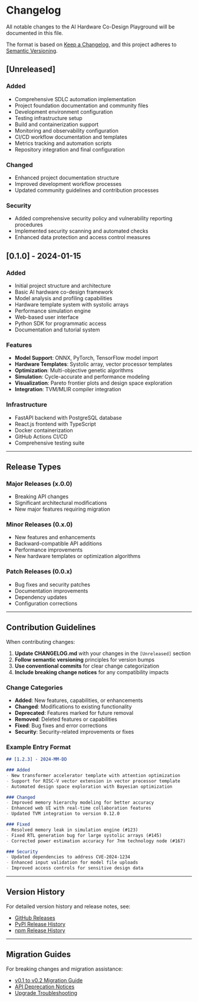 # Changelog

All notable changes to the AI Hardware Co-Design Playground will be documented in this file.

The format is based on [Keep a Changelog](https://keepachangelog.com/en/1.0.0/),
and this project adheres to [Semantic Versioning](https://semver.org/spec/v2.0.0.html).

## [Unreleased]

### Added
- Comprehensive SDLC automation implementation
- Project foundation documentation and community files
- Development environment configuration
- Testing infrastructure setup
- Build and containerization support
- Monitoring and observability configuration
- CI/CD workflow documentation and templates
- Metrics tracking and automation scripts
- Repository integration and final configuration

### Changed
- Enhanced project documentation structure
- Improved development workflow processes
- Updated community guidelines and contribution processes

### Security
- Added comprehensive security policy and vulnerability reporting procedures
- Implemented security scanning and automated checks
- Enhanced data protection and access control measures

## [0.1.0] - 2024-01-15

### Added
- Initial project structure and architecture
- Basic AI hardware co-design framework
- Model analysis and profiling capabilities
- Hardware template system with systolic arrays
- Performance simulation engine
- Web-based user interface
- Python SDK for programmatic access
- Documentation and tutorial system

### Features
- **Model Support**: ONNX, PyTorch, TensorFlow model import
- **Hardware Templates**: Systolic array, vector processor templates
- **Optimization**: Multi-objective genetic algorithms
- **Simulation**: Cycle-accurate and performance modeling
- **Visualization**: Pareto frontier plots and design space exploration
- **Integration**: TVM/MLIR compiler integration

### Infrastructure
- FastAPI backend with PostgreSQL database
- React.js frontend with TypeScript
- Docker containerization
- GitHub Actions CI/CD
- Comprehensive testing suite

---

## Release Types

### Major Releases (x.0.0)
- Breaking API changes
- Significant architectural modifications
- New major features requiring migration

### Minor Releases (0.x.0)
- New features and enhancements
- Backward-compatible API additions
- Performance improvements
- New hardware templates or optimization algorithms

### Patch Releases (0.0.x)
- Bug fixes and security patches
- Documentation improvements
- Dependency updates
- Configuration corrections

---

## Contribution Guidelines

When contributing changes:

1. **Update CHANGELOG.md** with your changes in the `[Unreleased]` section
2. **Follow semantic versioning** principles for version bumps
3. **Use conventional commits** for clear change categorization
4. **Include breaking change notices** for any compatibility impacts

### Change Categories

- **Added**: New features, capabilities, or enhancements
- **Changed**: Modifications to existing functionality
- **Deprecated**: Features marked for future removal
- **Removed**: Deleted features or capabilities
- **Fixed**: Bug fixes and error corrections
- **Security**: Security-related improvements or fixes

### Example Entry Format

```markdown
## [1.2.3] - 2024-MM-DD

### Added
- New transformer accelerator template with attention optimization
- Support for RISC-V vector extension in vector processor template
- Automated design space exploration with Bayesian optimization

### Changed
- Improved memory hierarchy modeling for better accuracy
- Enhanced web UI with real-time collaboration features
- Updated TVM integration to version 0.12.0

### Fixed
- Resolved memory leak in simulation engine (#123)
- Fixed RTL generation bug for large systolic arrays (#145)
- Corrected power estimation accuracy for 7nm technology node (#167)

### Security
- Updated dependencies to address CVE-2024-1234
- Enhanced input validation for model file uploads
- Improved access controls for sensitive design data
```

---

## Version History

For detailed version history and release notes, see:
- [GitHub Releases](https://github.com/terragon-labs/ai-hardware-codesign-playground/releases)
- [PyPI Release History](https://pypi.org/project/ai-hardware-codesign-playground/#history)
- [npm Release History](https://www.npmjs.com/package/ai-hardware-codesign-playground?activeTab=versions)

---

## Migration Guides

For breaking changes and migration assistance:
- [v0.1 to v0.2 Migration Guide](docs/migration/v0.1-to-v0.2.md)
- [API Deprecation Notices](docs/api/deprecations.md)
- [Upgrade Troubleshooting](docs/troubleshooting/upgrades.md)